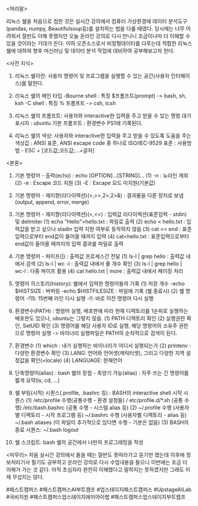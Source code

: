 ﻿
<머리말>

리눅스 쉘을 처음으로 접한 것은 실시간 강의에서 컴퓨터 가상환경에 데이터 분석도구(pandas, numpy, Beautifulsoup등)를 설치하는 법을 다룰 때였다. 당시에는 너무 어려워서 절반도 이해 못했지만 오늘 온라인 강의로 다시 만나니 조금이나마 더 이해할 수 있을 것이라는 기대가 든다. 이하 오픈소스로서 비정형데이터를 다루는데 적합한 리눅스 쉘에 대하여 향후 머신러닝 및 데이터 분석 작업에 대비하여 공부해보고자 한다.


<사전 지식>

1. 리눅스 쉘이란: 사용자 명령어 및 프로그램을 실행할 수 있는 공간(사용자 인터페이스)를 말한다.

2. 리눅스 쉘의 메인 타입
-Bourne shell : 특징 $프롬프트(prompt) -> bash, sh, ksh
-C shell : 특징 % 프롬프트 -> csh, tcsh

3. 리눅스 쉘의 프롬프트: 사용자와 interactive한 입력을 주고 받을 수 있는 명령 대기 표시자
: ubuntu 기본 프롬프트
: 환경변수 PS1에 기록된다.

4. 리눅스 쉘의 색상: 사용자와 interactive한 입력을 주고 받을 수 있도록 도움을 주는 색상값
: ANSI 표준, ANSI escape code 중 하나로 ISO/IEC-9529 표준
: 사용방법 - ESC + [코드값;코드값;...+글자]


<본론>

1. 기본 명령어 - 출력(echo)
: echo [OPTION]...[STRING]...
(1) -n : 뉴라인 제외
(2) -e : Escape 코드 지원
(3) -E : Escape 모드 미지원(기본값)

2. 기본 명령어 - 재지향(리다이렉션)(>,>>,2>,2>&)
: 결과물을 다른 장치로 보냄(output, append, error, merge)

3. 기본 명령어 - 재지향(리다이렉션)(<,<<)
: 입력값 리다이렉션(표준입력 - stdin) 및 delimiter
(1) echo "Hello">hello.txt : 파일로 출력
(2) echo < hello.txt : 입력값을 받고 싶으나 stadin 입력 지원 여부로 동작하지 않음
(3) cat << end : 표준입력으로부터 end값이 들어올 때까지 입력
(4) cat<<end>hello.txt : 표준입력으로부터 end값이 들어올 때까지의 입력 결과를 파일로 출력

4. 기본 명령어 - 파이프(|)
: 출력값 프로세스간 전달
(1) ls-l | grep hello : 출력값 내에서 검색
(2) ls-l | wc -l : 출력값 내에서 줄 개수 확인
(3) ls-l | grep hello | wc-l : 다중 파이프 활용
(4) cat hello.txt | more : 출력값 내에서 페이징 처리

5. 명령어 히스토리(history): 쉘에서 입력한 명령어들의 기록
(1) 저장 개수
-echo $HISTSIZE : 버퍼링
-echo $HISTFILESIZE : 파일에 기록 (쉘 종료시)
(2) 쉘 명령어
-!15: 15번째 라인 다시 실행
-!!: 바로 이전 명령어 다시 실행

6. 환경변수(PATH) : 명령어 실행, 배포판에 따라 현재 디렉토리를 1순위로 실행하는 배포판도 있으나, ubuntu는 그렇지 않음.
(1) PATH 디렉토리 확인
(2) 실행권한 확인, SetUID 확인
(3) 명령어를 해당 사용자 ID로 실행, 해당 명령어의 소유주 권한으로 명령어 실행
-> 바이너리 실행파일은 PATH의 순차적으로 검색이 된다.

7. 환경변수
(1) which : 내가 실행하는 바이너리가 어디서 실행되는가
(2) printenv : 다양한 환경변수 확인
(3) LANG: 언어와 언어셋(캐릭터셋), 그리고 다양한 지역 설정값을 확인(=locale)
(4) LANGUAGE: 현재언어

8. 단축명령어(alias)
: bash 쉘의 장점 - 축양기 가능(alias)
: 자주 쓰는 긴 명령어를 짧게 요약(ls, cd, ...)

9. 쉘 부팅(시작) 시퀀스(.profile, .bashrc 등)
: BASH의 interactive shell 시작 시퀀스
(1) /etc/profile 수행(공통수행 - 환경 설정들)
/ etc/profile.d/*.sh (공통 수행)
/etc/bash.bashrc (공통 수행 - 시스템 alias 등)
(2) ~/.profile 수행 (사용자별 디렉토리 - 시작 프로그램 등)
~/.bashrc 수행 (사용자별 디렉토리 - alias 등)
~/.bash aliases (이 파일이 추가적으로 있다면 수행 - 기본은 없음)
(3) BASH의 종료 시퀀스: ~/.bash logout

10. 쉘 스크립트: bash 쉘의 공간에서 나만의 프로그래밍을 작성

<마무리>
처음 실시간 강의에서 들을 때는 절반도 못따라가고 듣기만 했는데 이후에 정보처리기사 필기도 공부하고 온라인 강의로 다시 수업내용을 들으니 이번에는 조금 더 이해가 가는 것 같다. 아직 초심자라 완전히 이해했다고 말하지는 못하겠지만 그래도 이제 무섭지는 않다.

#패스트캠퍼스 #패스트캠퍼스AI부트캠프 #업스테이지패스트캠퍼스 #UpstageAILab #국비지원 #패스트캠퍼스업스테이지에이아이랩 #패스트캠퍼스업스테이지부트캠프
﻿
